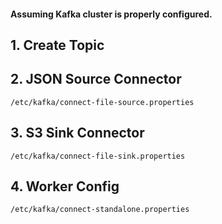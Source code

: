 #### Assuming Kafka cluster is properly configured.

## 1. Create Topic

## 2. JSON Source Connector
    /etc/kafka/connect-file-source.properties 
## 3. S3 Sink Connector
    /etc/kafka/connect-file-sink.properties 
## 4. Worker Config
    /etc/kafka/connect-standalone.properties
